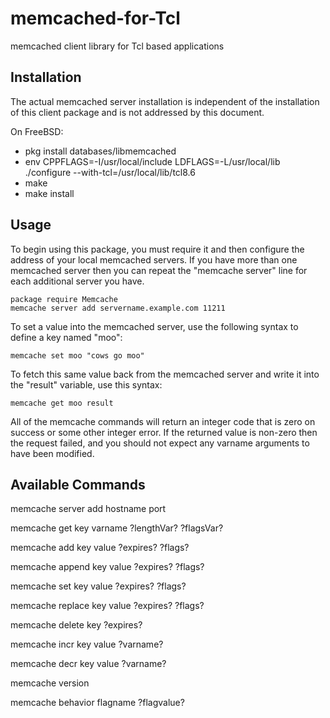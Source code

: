 memcached-for-Tcl
=================

memcached client library for Tcl based applications


Installation
------------

The actual memcached server installation is independent of the
installation of this client package and is not addressed by this
document.


On FreeBSD:
* pkg install databases/libmemcached
* env CPPFLAGS=-I/usr/local/include LDFLAGS=-L/usr/local/lib ./configure --with-tcl=/usr/local/lib/tcl8.6
* make
* make install


Usage
-----

To begin using this package, you must require it and then configure
the address of your local memcached servers.  If you have more than
one memcached server then you can repeat the "memcache server" line
for each additional server you have.

```
package require Memcache
memcache server add servername.example.com 11211
```

To set a value into the memcached server, use the following syntax to
define a key named "moo":

```
memcache set moo "cows go moo"
```

To fetch this same value back from the memcached server and write it
into the "result" variable, use this syntax:

```
memcache get moo result
```

All of the memcache commands will return an integer code that is zero
on success or some other integer error. If the returned value is
non-zero then the request failed, and you should not expect any 
varname arguments to have been modified.


Available Commands
------------------

 memcache server add hostname port

 memcache get key varname ?lengthVar? ?flagsVar?

 memcache add key value ?expires? ?flags?

 memcache append key value ?expires? ?flags?

 memcache set key value ?expires? ?flags?

 memcache replace key value ?expires? ?flags?

 memcache delete key ?expires?

 memcache incr key value ?varname?

 memcache decr key value ?varname?

 memcache version

 memcache behavior flagname ?flagvalue?
